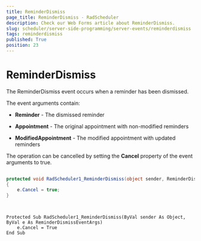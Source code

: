```yaml
---
title: ReminderDismiss
page_title: ReminderDismiss - RadScheduler
description: Check our Web Forms article about ReminderDismiss.
slug: scheduler/server-side-programming/server-events/reminderdismiss
tags: reminderdismiss
published: True
position: 23
---
```


# ReminderDismiss




The ReminderDismiss event occurs when a reminder has been dismissed.

The event arguments contain:

* **Reminder** - The dismissed reminder

* **Appointment** - The original appointment with non-modified reminders

* **ModifiedAppointment** - The modified appointment with updated reminders

The operation can be cancelled by setting the **Cancel** property of the event arguments to true.





````C#
	
protected void RadScheduler1_ReminderDismiss(object sender, ReminderDismissEventArgs e)
{
	e.Cancel = true;
}
	
````
````VB
	
Protected Sub RadScheduler1_ReminderDismiss(ByVal sender As Object, ByVal e As ReminderDismissEventArgs)
	e.Cancel = True
End Sub
	
````

